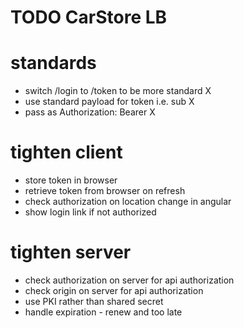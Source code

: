 # TODO CarStore LB

# standards
 - switch /login to /token to be more standard  X
 - use standard payload for token i.e. sub  X
 - pass as Authorization: Bearer <token>  X

# tighten client
 - store token in browser
 - retrieve token from browser on refresh
 - check authorization on location change in angular
 - show login link if not authorized

# tighten server
 - check authorization on server for api authorization
 - check origin on server for api authorization
 - use PKI rather than shared secret
 - handle expiration - renew and too late
